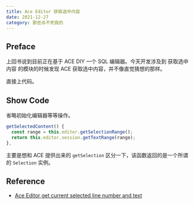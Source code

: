 ```yaml
---
title: Ace Editor 获取选中内容
date: 2021-12-27
category: 那些杀不死我的
---
```



## Preface

上回书说到目前正在基于 ACE DIY 一个 SQL 编辑器。今天开发涉及到 获取选中内容 的模块的时候发现 ACE 获取选中内容，并不像直觉猜想的那样。

直接上代码。

## Show Code

省略初始化编辑器等等操作。

```js
getSelectedContent() {
  const range = this.editor.getSelectionRange();
  return this.editor.session.getTextRange(range);
},
```

主要是想和 ACE 提供出来的 `getSelection` 区分一下，该函数返回的是一个所谓的 `Selection`
实例。

## Reference

- [Ace Editor get current selected line number and text](https://stackoverflow.com/questions/24906120/ace-editor-get-current-selected-line-number-and-text)
